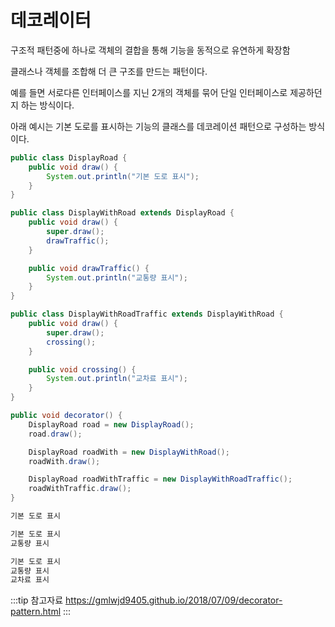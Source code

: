 # 데코레이터

구조적 패턴중에 하나로 객체의 결합을 통해 기능을 동적으로 유연하게 확장함

클래스나 객체를 조합해 더 큰 구조를 만드는 패턴이다.

예를 들면 서로다른 인터페이스를 지닌 2개의 객체를 묶어 단일 인터페이스로 제공하던지 하는 방식이다.

아래 예시는 기본 도로를 표시하는 기능의 클래스를 데코레이션 패턴으로 구성하는 방식이다.

```java
public class DisplayRoad {
    public void draw() {
        System.out.println("기본 도로 표시");
    }
}
```

```java
public class DisplayWithRoad extends DisplayRoad {
    public void draw() {
        super.draw();
        drawTraffic();
    }

    public void drawTraffic() {
        System.out.println("교통량 표시");
    }
}
```

```java
public class DisplayWithRoadTraffic extends DisplayWithRoad {
    public void draw() {
        super.draw();
        crossing();
    }

    public void crossing() {
        System.out.println("교차료 표시");
    }
}
```

```java
public void decorator() {
    DisplayRoad road = new DisplayRoad();
    road.draw();

    DisplayRoad roadWith = new DisplayWithRoad();
    roadWith.draw();

    DisplayRoad roadWithTraffic = new DisplayWithRoadTraffic();
    roadWithTraffic.draw();
}
```

```bash
기본 도로 표시

기본 도로 표시
교통량 표시

기본 도로 표시
교통량 표시
교차료 표시
```

:::tip 참고자료
<https://gmlwjd9405.github.io/2018/07/09/decorator-pattern.html>
:::

